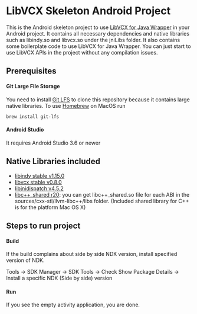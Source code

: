 # LibVCX Skeleton Android Project
This is the Android skeleton project to use [LibVCX for Java Wrapper](https://github.com/hyperledger/indy-sdk/tree/master/vcx/wrappers/java) in your Android project.
It contains all necessary dependencies and native libraries such as libindy.so and libvcx.so under the jniLibs folder. It also contains some boilerplate code to use LibVCX for Java Wrapper.
You can just start to use LibVCX APIs in the project without any compilation issues.

## Prerequisites
#### Git Large File Storage
You need to install [Git LFS](https://help.github.com/en/github/managing-large-files/installing-git-large-file-storage) to clone this repository because it contains large native libraries.
To use [Homebrew](http://brew.sh/) on MacOS run
```
brew install git-lfs
```
#### Android Studio
It requires Android Studio 3.6 or newer

## Native Libraries included
- [libindy stable v1.15.0](https://repo.sovrin.org/android/libindy/stable/1.15.0/)
- [libvcx stable v0.8.0](https://repo.sovrin.org/android/libvcx/stable/0.8.0/)
- [libjnidispatch v4.5.2](https://github.com/java-native-access/jna/tree/4.5.2/lib/native)
- [libc++_shared r20](https://developer.android.com/ndk/downloads/older_releases): you can get libc++_shared.so file for each ABI in the sources/cxx-stl/llvm-libc++/libs folder. (Included shared library for C++ is for the platform Mac OS X)

## Steps to run project
#### Build 
If the build complains about side by side NDK version, install specified version of NDK. 

Tools -> SDK Manager -> SDK Tools -> Check Show Package Details -> Install a specific NDK (Side by side) version

#### Run
If you see the empty activity application, you are done. 